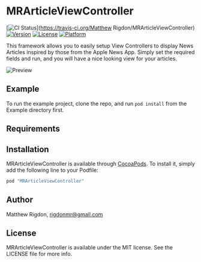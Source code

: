 # MRArticleViewController

[![CI Status](http://img.shields.io/travis/mrigdon/MRArticleViewController.svg?style=flat)](https://travis-ci.org/Matthew Rigdon/MRArticleViewController)
[![Version](https://img.shields.io/cocoapods/v/MRArticleViewController.svg?style=flat)](http://cocoapods.org/pods/MRArticleViewController)
[![License](https://img.shields.io/cocoapods/l/MRArticleViewController.svg?style=flat)](http://cocoapods.org/pods/MRArticleViewController)
[![Platform](https://img.shields.io/cocoapods/p/MRArticleViewController.svg?style=flat)](http://cocoapods.org/pods/MRArticleViewController)

This framework allows you to easily setup View Controllers to display News Articles inspired by those from the Apple News App. Simply set the required fields and run, and you will have a nice looking view for your articles.

![Preview](https://raw.githubusercontent.com/mrigdon/MRArticleViewController/master/preview1.png)

## Example

To run the example project, clone the repo, and run `pod install` from the Example directory first.

## Requirements

## Installation

MRArticleViewController is available through [CocoaPods](http://cocoapods.org). To install
it, simply add the following line to your Podfile:

```ruby
pod "MRArticleViewController"
```

## Author

Matthew Rigdon, rigdonmr@gmail.com

## License

MRArticleViewController is available under the MIT license. See the LICENSE file for more info.
